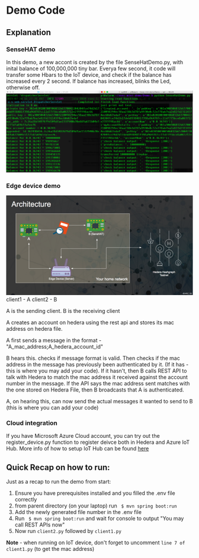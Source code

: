 # Demo Code

## Explanation

### SenseHAT demo 
In this demo, a new accont is created by the file SenseHatDemo.py, with inital balance of 100,000,000 tiny bar. Everya few second, it code will transfer some Hbars to the IoT device, and check if the balance has increased every 2 second. If balance has increased, blinks the Led, otherwise off. 
![senseHat demo](../pic/sensehatDemo.png "SenseHatDemo Pic")


### Edge device demo

![EVEC Edge Architecture v0.0.1](../pic/evec_edge_arch.png?raw=true "evec edge arch v0.0.1")
client1 - A
client2 - B

A is the sending client. B is the receiving client

A creates an account on hedera using the rest api and stores its mac address on hedera file.

A first sends a message in the format - "A_mac_address;A_hedera_account_id"

B hears this. checks if message format is valid. Then checks if the mac address in the message has previously been authenticated by it. (If it has - this is where you may add your code). If it hasn't, then B calls REST API to talk with Hedera to match the mac address it received against the account number in the message. If the API says the mac address sent matches with the one stored on Hedera File, then B broadcasts that A is authenticated. 

A, on hearing this, can now send the actual messages it wanted to send to B (this is where you can add your code)

### Cloud integration
If you have Microsoft Azure Cloud account, you can try out the register_device.py function to register deivce both in Hedera and Azure IoT Hub. More info of how to setup IoT Hub can be found [here](https://docs.microsoft.com/en-us/azure/iot-hub/iot-hub-create-through-portal)

## Quick Recap on how to run:

Just as a recap to run the demo from start:

1. Ensure you have prerequisites installed and you filled the .env file correctly
2. from parent directory (on your laptop) run ` $ mvn spring boot:run`
3. Add the newly generated file number in the .env file
4. Run ` $ mvn spring boot:run` and wait for console to output "You may call REST APIs now"
5. Now run `client2.py` followed by `client1.py`

**Note** - when running on IoT device, don't forget to uncomment `line 7 of client1.py` (to get the mac address)

